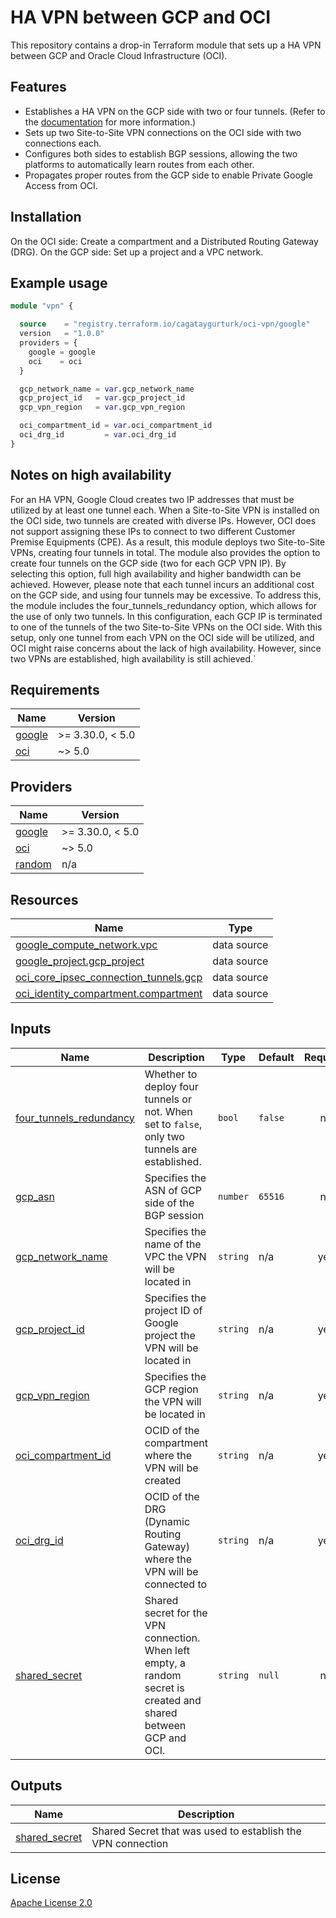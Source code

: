 <!-- BEGIN_TF_DOCS -->
# HA VPN between GCP and OCI

This repository contains a drop-in Terraform module that sets up a HA VPN between GCP and Oracle Cloud Infrastructure (OCI).

## Features

- Establishes a HA VPN on the GCP side with two or four tunnels. (Refer to the [documentation](https://cloud.google.com/network-connectivity/docs/vpn/how-to/creating-ha-vpn) for more information.)
- Sets up two Site-to-Site VPN connections on the OCI side with two connections each.
- Configures both sides to establish BGP sessions, allowing the two platforms to automatically learn routes from each other.
- Propagates proper routes from the GCP side to enable Private Google Access from OCI.

## Installation

On the OCI side: Create a compartment and a Distributed Routing Gateway (DRG).
On the GCP side: Set up a project and a VPC network.

## Example usage

````terraform
module "vpn" {

  source    = "registry.terraform.io/cagataygurturk/oci-vpn/google"
  version   = "1.0.0"
  providers = {
    google = google
    oci    = oci
  }

  gcp_network_name = var.gcp_network_name
  gcp_project_id   = var.gcp_project_id
  gcp_vpn_region   = var.gcp_vpn_region

  oci_compartment_id = var.oci_compartment_id
  oci_drg_id         = var.oci_drg_id
}
````

## Notes on high availability

For an HA VPN, Google Cloud creates two IP addresses that must be utilized by at least one tunnel each. When a Site-to-Site VPN is installed on the OCI side, two tunnels are created with diverse IPs. However, OCI does not support assigning these IPs to connect to two different Customer Premise Equipments (CPE). As a result, this module deploys two Site-to-Site VPNs, creating four tunnels in total. The module also provides the option to create four tunnels on the GCP side (two for each GCP VPN IP). By selecting this option, full high availability and higher bandwidth can be achieved. However, please note that each tunnel incurs an additional cost on the GCP side, and using four tunnels may be excessive. To address this, the module includes the four_tunnels_redundancy option, which allows for the use of only two tunnels. In this configuration, each GCP IP is terminated to one of the tunnels of the two Site-to-Site VPNs on the OCI side. With this setup, only one tunnel from each VPN on the OCI side will be utilized, and OCI might raise concerns about the lack of high availability. However, since two VPNs are established, high availability is still achieved.`

## Requirements

| Name | Version |
|------|---------|
| <a name="requirement_google"></a> [google](#requirement\_google) | >= 3.30.0, < 5.0 |
| <a name="requirement_oci"></a> [oci](#requirement\_oci) | ~> 5.0 |

## Providers

| Name | Version |
|------|---------|
| <a name="provider_google"></a> [google](#provider\_google) | >= 3.30.0, < 5.0 |
| <a name="provider_oci"></a> [oci](#provider\_oci) | ~> 5.0 |
| <a name="provider_random"></a> [random](#provider\_random) | n/a |

## Resources

| Name | Type |
|------|------|
| [google_compute_network.vpc](https://registry.terraform.io/providers/hashicorp/google/latest/docs/data-sources/compute_network) | data source |
| [google_project.gcp_project](https://registry.terraform.io/providers/hashicorp/google/latest/docs/data-sources/project) | data source |
| [oci_core_ipsec_connection_tunnels.gcp](https://registry.terraform.io/providers/hashicorp/oci/latest/docs/data-sources/core_ipsec_connection_tunnels) | data source |
| [oci_identity_compartment.compartment](https://registry.terraform.io/providers/hashicorp/oci/latest/docs/data-sources/identity_compartment) | data source |

## Inputs

| Name | Description | Type | Default | Required |
|------|-------------|------|---------|:--------:|
| <a name="input_four_tunnels_redundancy"></a> [four\_tunnels\_redundancy](#input\_four\_tunnels\_redundancy) | Whether to deploy four tunnels or not. When set to `false`, only two tunnels are established. | `bool` | `false` | no |
| <a name="input_gcp_asn"></a> [gcp\_asn](#input\_gcp\_asn) | Specifies the ASN of GCP side of the BGP session | `number` | `65516` | no |
| <a name="input_gcp_network_name"></a> [gcp\_network\_name](#input\_gcp\_network\_name) | Specifies the name of the VPC the VPN will be located in | `string` | n/a | yes |
| <a name="input_gcp_project_id"></a> [gcp\_project\_id](#input\_gcp\_project\_id) | Specifies the project ID of Google project the VPN will be located in | `string` | n/a | yes |
| <a name="input_gcp_vpn_region"></a> [gcp\_vpn\_region](#input\_gcp\_vpn\_region) | Specifies the GCP region the VPN will be located in | `string` | n/a | yes |
| <a name="input_oci_compartment_id"></a> [oci\_compartment\_id](#input\_oci\_compartment\_id) | OCID of the compartment where the VPN will be created | `string` | n/a | yes |
| <a name="input_oci_drg_id"></a> [oci\_drg\_id](#input\_oci\_drg\_id) | OCID of the DRG (Dynamic Routing Gateway) where the VPN will be connected to | `string` | n/a | yes |
| <a name="input_shared_secret"></a> [shared\_secret](#input\_shared\_secret) | Shared secret for the VPN connection. When left empty, a random secret is created and shared between GCP and OCI. | `string` | `null` | no |

## Outputs

| Name | Description |
|------|-------------|
| <a name="output_shared_secret"></a> [shared\_secret](#output\_shared\_secret) | Shared Secret that was used to establish the VPN connection |

## License

[Apache License 2.0](LICENSE)
<!-- END_TF_DOCS -->
